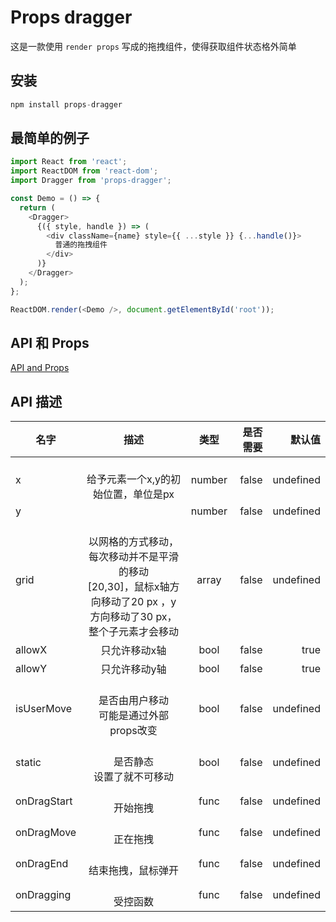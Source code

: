 # Props dragger

这是一款使用 `render props` 写成的拖拽组件，使得获取组件状态格外简单

## 安装

```js
npm install props-dragger
```

## 最简单的例子

```js
import React from 'react';
import ReactDOM from 'react-dom';
import Dragger from 'props-dragger';

const Demo = () => {
  return (
    <Dragger>
      {({ style, handle }) => (
        <div className={name} style={{ ...style }} {...handle()}>
          普通的拖拽组件
        </div>
      )}
    </Dragger>
  );
};

ReactDOM.render(<Demo />, document.getElementById('root'));
```

## API 和 Props

[API and Props](https://github.com/Foveluy/Luy-dragger#api-%E6%8F%8F%E8%BF%B0)


## API 描述
|名字| 描述|类型|是否需要|默认值|
| ------------- |:-------------:|:-----:| -----:|-----:|
|x|<br/>    给予元素一个x,y的初始位置，单位是px<br/>   |number|false|undefined|
|y||number|false|undefined|
|grid|<br/>    以网格的方式移动，每次移动并不是平滑的移动<br/>    [20,30]，鼠标x轴方向移动了20 px ，y方向移动了30 px，整个子元素才会移动<br/>   |array|false|undefined|
|allowX|只允许移动x轴 |bool|false|true|
|allowY|只允许移动y轴 |bool|false|true|
|isUserMove|<br/>    是否由用户移动<br/>    可能是通过外部props改变<br/>   |bool|false|undefined|
|static|<br/>    是否静态<br/>    设置了就不可移动<br/>   |bool|false|undefined|
|onDragStart|<br/>    开始拖拽<br/>   |func|false|undefined|
|onDragMove|<br/>    正在拖拽<br/>   |func|false|undefined|
|onDragEnd|<br/>    结束拖拽，鼠标弹开<br/>   |func|false|undefined|
|onDragging|<br/>    受控函数<br/>   |func|false|undefined|
    
